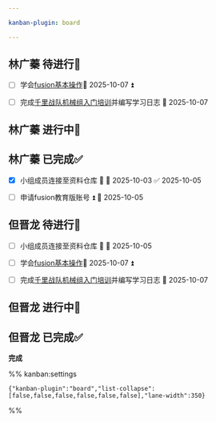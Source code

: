 ```yaml
---

kanban-plugin: board

---
```


## 林广蓁 待进行📌

- [ ] 学会[fusion基本操作](https://b23.tv/89IgWx9)📅 2025-10-07 ⏫
- [ ] 完成[千里战队机械组入门培训](https://www.bilibili.com/video/BV1ZQnjz5EFc)并编写学习日志 📅 2025-10-07


## 林广蓁 进行中🔄



## 林广蓁 已完成✅

- [x] 小组成员连接至资料仓库 🔺 📅 2025-10-03 ✅ 2025-10-05
- [ ] 申请fusion教育版账号 ⏫ 📅 2025-10-05


## 但晋龙 待进行📌

- [ ] 小组成员连接至资料仓库 🔺 📅 2025-10-05
- [ ] 学会[fusion基本操作](https://b23.tv/89IgWx9)📅 2025-10-07 ⏫
- [ ] 完成[千里战队机械组入门培训](https://www.bilibili.com/video/BV1ZQnjz5EFc)并编写学习日志 📅 2025-10-07


## 但晋龙 进行中🔄



## 但晋龙 已完成✅

**完成**




%% kanban:settings
```
{"kanban-plugin":"board","list-collapse":[false,false,false,false,false,false],"lane-width":350}
```
%%